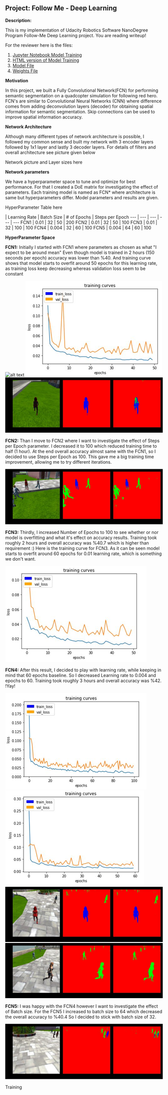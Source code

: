 ## Project: Follow Me - Deep Learning

**Description:**

This is my implementation of Udacity Robotics Software NanoDegree Program Follow-Me Deep Learning project. You are reading writeup!

For the reviewer here is the files:
1. [Jupyter Notebook Model Training](./RoboND-FollowMe/code/model_training.ipynb)
2. [HTML version of Model Training](./RoboND-FollowMe/code/model_training.html)
3. [Model File](./RoboND-FollowMe/data/weights/model_weights)
4. [Weights File](./RoboND-FollowMe/data/weights/config_model_weights)
    

**Motivation**

In this project, we built a Fully Convolutional Network(FCN) for performing semantic segmentation on a 
quadcopter simulation for following red hero. FCN's are similar to Convolutional Neural Networks (CNN) where difference comes from adding deconvolution layers (decoder) 
for obtaining spatial information for semantic segmentation. Skip connections can be used to improve spatial information accuracy.

**Network Architecture**

Although many different types of network architecture is possible, I followed my common sense and built my network with 3 encoder layers followed by 1x1 layer and lastly 3 decoder layers.
For details of filters and overall architecture see picture given below





Network picture and Layer sizes here

**Network parameters**

We have a hyperparameter space to tune and optimize for best performance. For that I created a DoE matrix for investigating the effect of parameters. 
Each training model is named as FCN* where architecture is same but hyperparameters differ.
Model parameters and results are given.

HyperParameter Table here

 | Learning Rate | Batch Size | # of Epochs | Steps per Epoch
--- | --- | --- | --- | ---
FCN1 | 0.01 | 32 | 50 | 200
FCN2 | 0.01 | 32 | 50 | 100
FCN3 | 0.01 | 32 | 100 | 100
FCN4 |  0.004 | 32 | 60 | 100
FCN5 |  0.004 | 64 | 60 | 100


**HyperParameter Space**

**FCN1:**
Initially I started with FCN1 where parameters as chosen as what "I expect to be around mean"
Even though model is trained in 2 hours (150 seconds per epoch) accuracy was lower than %40. 
And training curve shows that model starts to overfit around 50 epochs for this learning rate, 
as training loss keep decreasing whereas validation loss seem to be constant

![alt text][image1]
![alt text][image2]
![alt text][image3]

**FCN2:**
Than I move to FCN2 where I want to investigate the effect of Steps per Epoch parameter. I decreased it to 100 which reduced training time to half (1 hour).
At the end overall accuracy almost same with the FCN1, so I decided to use Steps per Epoch as 100.
This gave me a big training time improvement, allowing me to try different iterations.

![alt text][image4]

**FCN3:**
Thirdly, I increased Number of Epochs to 100 to see whether or nor model is overfitting and what it's effect on accuracy results.
Training took roughly 2 hours and overall accuracy was %40.7 which is higher than requirement :)
Here is the training curve for FCN3. As it can be seen model starts to overfit around 60 epochs for 0.01 learning rate, which is something we don't want.

![alt text][image5]

**FCN4:**
After this result, I decided to play with learning rate, while keeping in mind that 60 epochs baseline.
So I decreased Learning rate to 0.004 and epochs to 60. Training took roughly 3 hours and overall accuracy was %42. !Yay!


![alt text][image6]
![alt text][image7]
![alt text][image8]
![alt text][image9]

**FCN5:**
I was happy with the FCN4 however I want to investigate the effect of Batch size.
For the FCN5 I increased to batch size to 64 which decreased the overall accuracy to %40.4
So I decided to stick with batch size of 32.

![alt text][image10]


Training 



[image1]: ./misc/clustering.JPG
[image2]: ./misc/FCN1-Training%20Curve.jpg
[image3]: ./misc/FCN1-Hero-Test-1.jpg
[image4]: ./misc/FCN1-Hero-Test-2.jpg
[image5]: ./misc/FCN2-Training%20Curve.jpg
[image6]: ./misc/FCN3-Training%20Curve.jpg
[image7]: ./misc/FCN4-Training%20Curve.jpg
[image8]: ./misc/FCN4-Hero-Test-1.jpg
[image9]: ./misc/FCN4-Hero-Test-2.jpg
[image10]: ./misc/FCN4-Hero-Test-3.jpg